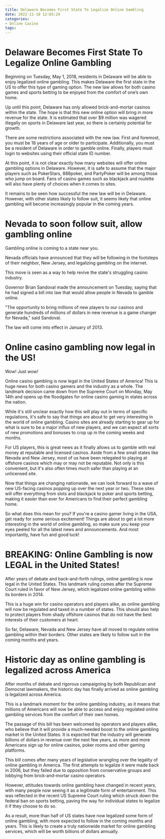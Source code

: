 ```yaml
---
title: Delaware Becomes First State To Legalize Online Gambling
date: 2022-11-18 12:03:24
categories:
- Online Casino
tags:
---
```



#  Delaware Becomes First State To Legalize Online Gambling

Beginning on Tuesday, May 1, 2018, residents in Delaware will be able to enjoy legalized online gambling. This makes Delaware the first state in the US to offer this type of gaming option. The new law allows for both casino games and sports betting to be enjoyed from the comfort of one’s own home.

Up until this point, Delaware has only allowed brick-and-mortar casinos within the state. The hope is that this new online option will bring in more revenue for the state. It is estimated that over $9 million was wagered illegally on sports in Delaware last year, so there is certainly potential for growth.

There are some restrictions associated with the new law. First and foremost, you must be 18 years of age or older to participate. Additionally, you must be a resident of Delaware in order to gamble online. Finally, players must login to websites using their official state ID number.

At this point, it is not clear exactly how many websites will offer online gambling options in Delaware. However, it is safe to assume that the major players such as PokerStars, 888poker, and PartyPoker will be among those who jump on board. Fans of casino games such as blackjack and roulette will also have plenty of choices when it comes to sites.

It remains to be seen how successful the new law will be in Delaware. However, with other states likely to follow suit, it seems likely that online gambling will become increasingly popular in the coming years.

#  Nevada to soon follow suit, allow gambling online

Gambling online is coming to a state near you.

Nevada officials have announced that they will be following in the footsteps of their neighbor, New Jersey, and legalizing gambling on the internet.

This move is seen as a way to help revive the state's struggling casino industry.

Governor Brian Sandoval made the announcement on Tuesday, saying that he had signed a bill into law that would allow people in Nevada to gamble online.

"The opportunity to bring millions of new players to our casinos and generate hundreds of millions of dollars in new revenue is a game changer for Nevada," said Sandoval.

The law will come into effect in January of 2013.

#  Online casino gambling now legal in the US!

Wow! Just wow!

Online casino gambling is now legal in the United States of America! This is huge news for both casino gamers and the industry as a whole. The landmark decision came down from the Supreme Court on Monday, May 14th and opens up the floodgates for online casino gaming in states across the nation.

While it's still unclear exactly how this will play out in terms of specific regulations, it's safe to say that things are about to get very interesting in the world of online gambling. Casino sites are already starting to gear up for what is sure to be a major influx of new players, and we can expect all sorts of new promotions and bonuses to crop up in the coming weeks and months.

For US players, this is great news as it finally allows us to gamble with real money at reputable and licensed casinos. Aside from a few small states like Nevada and New Jersey, most of us have been relegated to playing at offshore casinos which may or may not be reputable. Not only is this convenient, but it's also often times much safer than playing at an unlicensed site.

Now that things are changing nationwide, we can look forward to a wave of new US-facing casinos popping up over the next year or two. These sites will offer everything from slots and blackjack to poker and sports betting, making it easier than ever for Americans to find their perfect gambling home.

So what does this mean for you? If you're a casino gamer living in the USA, get ready for some serious excitement! Things are about to get a lot more interesting in the world of online gambling, so make sure you keep your eyes peeled for all the latest news and announcements. And most importantly, have fun and good luck!

#  BREAKING: Online Gambling is now LEGAL in the United States!

After years of debate and back-and-forth rulings, online gambling is now legal in the United States. This landmark ruling comes after the Supreme Court ruled in favor of New Jersey, which legalized online gambling within its borders in 2014.

This is a huge win for casino operators and players alike, as online gambling will now be regulated and taxed in a number of states. This should also help to protect players from shady offshore casinos that do not have the best interests of their customers at heart.

So far, Delaware, Nevada and New Jersey have all moved to regulate online gambling within their borders. Other states are likely to follow suit in the coming months and years.

#  Historic day as online gambling is legalized across America

After months of debate and rigorous campaigning by both Republican and Democrat lawmakers, the historic day has finally arrived as online gambling is legalized across America.

This is a landmark moment for the online gambling industry, as it means that millions of Americans will now be able to access and enjoy regulated online gambling services from the comfort of their own homes.

The passage of this bill has been welcomed by operators and players alike, who believe that it will provide a much-needed boost to the online gambling market in the United States. It is expected that the industry will generate billions of dollars in revenue over the next few years, as more and more Americans sign up for online casinos, poker rooms and other gaming platforms.

This bill comes after many years of legislative wrangling over the legality of online gambling in America. The first attempts to legalize it were made back in 2006, but they failed due to opposition from conservative groups and lobbying from brick-and-mortar casino operators.

However, attitudes towards online gambling have changed in recent years, with many people now seeing it as a legitimate form of entertainment. This was reflected in the recent US Supreme Court ruling which struck down the federal ban on sports betting, paving the way for individual states to legalize it if they choose to do so.

As a result, more than half of US states have now legalized some form of online gambling, with more expected to follow in the coming months and years. This is likely to create a truly nationwide market for online gambling services, which will be worth billions of dollars annually.